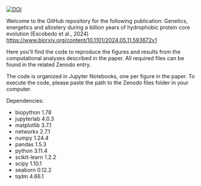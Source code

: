 [![DOI](https://zenodo.org/badge/DOI/10.5281/zenodo.11175470.svg)](https://zenodo.org/records/11175470)

Welcome to the GitHub repository for the following publication: Genetics, energetics and allostery during a billion years of hydrophobic protein core evolution (Escobedo et al., 2024) https://www.biorxiv.org/content/10.1101/2024.05.11.593672v1

Here you'll find the code to reproduce the figures and results from the computational analyses described in the paper. All required files can be found in the related Zenodo entry.

The code is organized in Jupyter Notebooks, one per figure in the paper. To execute the code, please paste the path to the Zenodo files folder in your computer.

Dependencies:
- biopython 1.78
- jupyterlab 4.0.3
- matplotlib 3.7.1
- networkx 2.7.1
- numpy 1.24.4
- pandas 1.5.3
- python 3.11.4
- scikit-learn 1.2.2
- scipy 1.10.1
- seaborn 0.12.2
- tqdm 4.66.1

